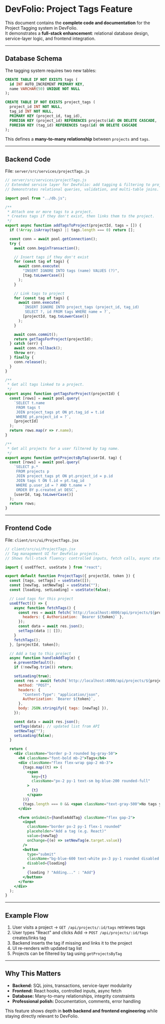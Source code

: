 # DevFolio: Project Tags Feature

This document contains the **complete code and documentation** for the Project Tagging system in DevFolio.  
It demonstrates a **full-stack enhancement**: relational database design, service-layer logic, and frontend integration.

---

## Database Schema

The tagging system requires two new tables:

```sql
CREATE TABLE IF NOT EXISTS tags (
  id INT AUTO_INCREMENT PRIMARY KEY,
  name VARCHAR(50) UNIQUE NOT NULL
);

CREATE TABLE IF NOT EXISTS project_tags (
  project_id INT NOT NULL,
  tag_id INT NOT NULL,
  PRIMARY KEY (project_id, tag_id),
  FOREIGN KEY (project_id) REFERENCES projects(id) ON DELETE CASCADE,
  FOREIGN KEY (tag_id) REFERENCES tags(id) ON DELETE CASCADE
);
```

This defines a **many-to-many relationship** between `projects` and `tags`.

---

## Backend Code

File: `server/src/services/projectTags.js`

```js
// server/src/services/projectTags.js
// Extended service layer for DevFolio: add tagging & filtering to projects.
// Demonstrates relational queries, validation, and multi-table joins.

import pool from "../db.js";

/**
 * Attach one or more tags to a project.
 * Creates tags if they don't exist, then links them to the project.
 */
export async function addTagsToProject(projectId, tags = []) {
  if (!Array.isArray(tags) || tags.length === 0) return [];

  const conn = await pool.getConnection();
  try {
    await conn.beginTransaction();

    // Insert tags if they don't exist
    for (const tag of tags) {
      await conn.execute(
        "INSERT IGNORE INTO tags (name) VALUES (?)",
        [tag.toLowerCase()]
      );
    }

    // Link tags to project
    for (const tag of tags) {
      await conn.execute(
        `INSERT IGNORE INTO project_tags (project_id, tag_id)
         SELECT ?, id FROM tags WHERE name = ?`,
        [projectId, tag.toLowerCase()]
      );
    }

    await conn.commit();
    return getTagsForProject(projectId);
  } catch (err) {
    await conn.rollback();
    throw err;
  } finally {
    conn.release();
  }
}

/**
 * Get all tags linked to a project.
 */
export async function getTagsForProject(projectId) {
  const [rows] = await pool.query(
    `SELECT t.name
     FROM tags t
     JOIN project_tags pt ON pt.tag_id = t.id
     WHERE pt.project_id = ?`,
    [projectId]
  );
  return rows.map(r => r.name);
}

/**
 * Get all projects for a user filtered by tag name.
 */
export async function getProjectsByTag(userId, tag) {
  const [rows] = await pool.query(
    `SELECT p.*
     FROM projects p
     JOIN project_tags pt ON pt.project_id = p.id
     JOIN tags t ON t.id = pt.tag_id
     WHERE p.user_id = ? AND t.name = ?
     ORDER BY p.created_at DESC`,
    [userId, tag.toLowerCase()]
  );
  return rows;
}
```

---

## Frontend Code

File: `client/src/ui/ProjectTags.jsx`

```jsx
// client/src/ui/ProjectTags.jsx
// Tag management UI for DevFolio projects.
// Shows full-stack fluency: controlled inputs, fetch calls, async state mgmt.

import { useEffect, useState } from "react";

export default function ProjectTags({ projectId, token }) {
  const [tags, setTags] = useState([]);
  const [newTag, setNewTag] = useState("");
  const [loading, setLoading] = useState(false);

  // Load tags for this project
  useEffect(() => {
    async function fetchTags() {
      const res = await fetch(`http://localhost:4000/api/projects/${projectId}/tags`, {
        headers: { Authorization: `Bearer ${token}` },
      });
      const data = await res.json();
      setTags(data || []);
    }
    fetchTags();
  }, [projectId, token]);

  // Add a tag to this project
  async function handleAddTag(e) {
    e.preventDefault();
    if (!newTag.trim()) return;

    setLoading(true);
    const res = await fetch(`http://localhost:4000/api/projects/${projectId}/tags`, {
      method: "POST",
      headers: {
        "Content-Type": "application/json",
        Authorization: `Bearer ${token}`,
      },
      body: JSON.stringify({ tags: [newTag] }),
    });

    const data = await res.json();
    setTags(data); // updated list from API
    setNewTag("");
    setLoading(false);
  }

  return (
    <div className="border p-3 rounded bg-gray-50">
      <h4 className="font-bold mb-2">Tags</h4>
      <div className="flex flex-wrap gap-2 mb-3">
        {tags.map((t) => (
          <span
            key={t}
            className="px-2 py-1 text-sm bg-blue-200 rounded-full"
          >
            {t}
          </span>
        ))}
        {tags.length === 0 && <span className="text-gray-500">No tags yet</span>}
      </div>

      <form onSubmit={handleAddTag} className="flex gap-2">
        <input
          className="border px-2 py-1 flex-1 rounded"
          placeholder="Add a tag (e.g. React)"
          value={newTag}
          onChange={(e) => setNewTag(e.target.value)}
        />
        <button
          type="submit"
          className="bg-blue-600 text-white px-3 py-1 rounded disabled:opacity-50"
          disabled={loading}
        >
          {loading ? "Adding..." : "Add"}
        </button>
      </form>
    </div>
  );
}
```

---

## Example Flow

1. User visits a project → `GET /api/projects/:id/tags` retrieves tags  
2. User types "React" and clicks Add → `POST /api/projects/:id/tags` creates/links tag  
3. Backend inserts the tag if missing and links it to the project  
4. UI re-renders with updated tag list  
5. Projects can be filtered by tag using `getProjectsByTag`  

---

## Why This Matters

- **Backend:** SQL joins, transactions, service-layer modularity  
- **Frontend:** React hooks, controlled inputs, async fetch  
- **Database:** Many-to-many relationships, integrity constraints  
- **Professional polish:** Documentation, comments, error handling  

This feature shows depth in **both backend and frontend engineering** while staying directly relevant to DevFolio.
